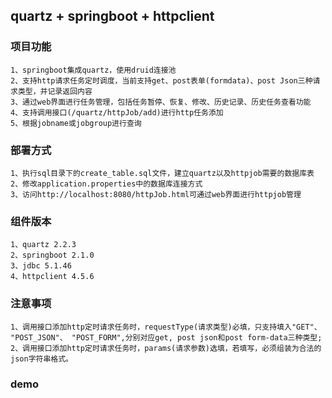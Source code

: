## quartz + springboot + httpclient
  
### 项目功能  
    1、springboot集成quartz，使用druid连接池 
    2、支持http请求任务定时调度，当前支持get、post表单(formdata)、post Json三种请求类型，并记录返回内容
    3、通过web界面进行任务管理，包括任务暂停、恢复、修改、历史记录、历史任务查看功能
    4、支持调用接口(/quartz/httpJob/add)进行http任务添加  
    5、根据jobname或jobgroup进行查询
      
### 部署方式  
    1、执行sql目录下的create_table.sql文件，建立quartz以及httpjob需要的数据库表  
    2、修改application.properties中的数据库连接方式
    3、访问http://localhost:8080/httpJob.html可通过web界面进行httpjob管理
    
### 组件版本  
    1、quartz 2.2.3  
    2、springboot 2.1.0
    3、jdbc 5.1.46
    4、httpclient 4.5.6
  
### 注意事项  
`1、调用接口添加http定时请求任务时，requestType(请求类型)必填，只支持填入"GET"、 "POST_JSON"、 "POST_FORM",分别对应get, post json和post form-data三种类型;`  
`2、调用接口添加http定时请求任务时，params(请求参数)选填，若填写，必须组装为合法的json字符串格式。`  
  
### demo  
